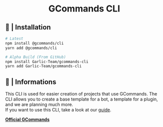 <div align="center">
    <h1>GCommands CLI</h1>
</div>

## 📂 | Installation

```sh
# Latest
npm install @gcommands/cli
yarn add @gcommands/cli

# Alpha Build (From GitHub)
npm install Garlic-Team/gcommands-cli
yarn add Garlic-Team/gcommands-cli
```

## 🐢 | Informations
This CLI is used for easier creation of projects that use GCommands. The CLI allows you to create a base template for a bot, a template for a plugin, and we are planning much more.  
If you want to use this CLI, take a look at our [guide](https://garlic-team.js.org/guide/cli/how-to-use-cli.html).  
  
[**Official GCommands**](https://github.com/Garlic-Team/GCommands)